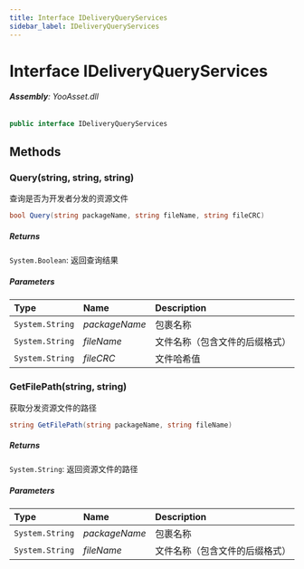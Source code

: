 ```yaml
---
title: Interface IDeliveryQueryServices
sidebar_label: IDeliveryQueryServices
---
```

# Interface IDeliveryQueryServices


###### **Assembly**: YooAsset.dll

```csharp title="Declaration"
public interface IDeliveryQueryServices
```
## Methods
### Query(string, string, string)
查询是否为开发者分发的资源文件

```csharp title="Declaration"
bool Query(string packageName, string fileName, string fileCRC)
```

##### Returns

`System.Boolean`: 返回查询结果
##### Parameters

| Type | Name | Description |
|:--- |:--- |:--- |
| `System.String` | *packageName* | 包裹名称 |
| `System.String` | *fileName* | 文件名称（包含文件的后缀格式） |
| `System.String` | *fileCRC* | 文件哈希值 |

### GetFilePath(string, string)
获取分发资源文件的路径

```csharp title="Declaration"
string GetFilePath(string packageName, string fileName)
```

##### Returns

`System.String`: 返回资源文件的路径
##### Parameters

| Type | Name | Description |
|:--- |:--- |:--- |
| `System.String` | *packageName* | 包裹名称 |
| `System.String` | *fileName* | 文件名称（包含文件的后缀格式） |

